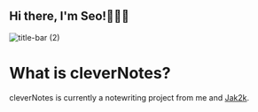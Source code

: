 ## Hi there, I'm Seo!👨🏽‍💻
 
![title-bar (2)](https://user-images.githubusercontent.com/128281416/233862844-f27efeb7-7fb0-4d66-a88a-e92363ddaeae.png)

# What is cleverNotes?

cleverNotes is currently a notewriting project from me and [Jak2k](https://github.com/Jak2k).
